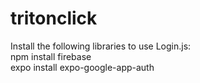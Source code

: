 # tritonclick
Install the following libraries to use Login.js:<br />
npm install firebase<br />
expo install expo-google-app-auth<br />
